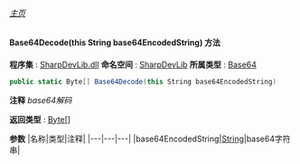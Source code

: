 ###### [主页](./Index.md "主页")
#### Base64Decode(this String base64EncodedString) 方法
**程序集** : [SharpDevLib.dll](./SharpDevLib.assembly.md "SharpDevLib.dll")
**命名空间** : [SharpDevLib](./SharpDevLib.namespace.md "SharpDevLib")
**所属类型** : [Base64](./SharpDevLib.Base64.md "Base64")
``` csharp
public static Byte[] Base64Decode(this String base64EncodedString)
```
**注释**
*base64解码*

**返回类型** : [Byte\[\]](https://learn.microsoft.com/en-us/dotnet/api/system.byte[] "Byte\[\]")

**参数**
|名称|类型|注释|
|---|---|---|
|base64EncodedString|[String](https://learn.microsoft.com/en-us/dotnet/api/system.string "String")|base64字符串|

